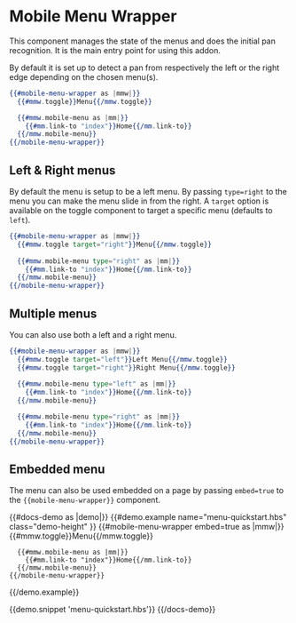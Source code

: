 # Mobile Menu Wrapper
This component manages the state of the menus and does the initial pan recognition. It is the main entry point for using this addon.

By default it is set up to detect a pan from respectively the left or the right edge depending on the chosen menu(s).

```handlebars
{{#mobile-menu-wrapper as |mmw|}}
  {{#mmw.toggle}}Menu{{/mmw.toggle}}

  {{#mmw.mobile-menu as |mm|}}
    {{#mm.link-to "index"}}Home{{/mm.link-to}}
  {{/mmw.mobile-menu}}
{{/mobile-menu-wrapper}}
```

## Left & Right menus
By default the menu is setup to be a left menu. By passing `type=right` to the menu you can make the menu slide in from the right. A `target` option is available on the toggle component to target a specific menu (defaults to `left`).

```handlebars
{{#mobile-menu-wrapper as |mmw|}}
  {{#mmw.toggle target="right"}}Menu{{/mmw.toggle}}
  
  {{#mmw.mobile-menu type="right" as |mm|}}
    {{#mm.link-to "index"}}Home{{/mm.link-to}}
  {{/mmw.mobile-menu}}
{{/mobile-menu-wrapper}}
```

## Multiple menus
You can also use both a left and a right menu.

```handlebars
{{#mobile-menu-wrapper as |mmw|}}
  {{#mmw.toggle target="left"}}Left Menu{{/mmw.toggle}}
  {{#mmw.toggle target="right"}}Right Menu{{/mmw.toggle}}
  
  {{#mmw.mobile-menu type="left" as |mm|}}
    {{#mm.link-to "index"}}Home{{/mm.link-to}}
  {{/mmw.mobile-menu}}

  {{#mmw.mobile-menu type="right" as |mm|}}
    {{#mm.link-to "index"}}Home{{/mm.link-to}}
  {{/mmw.mobile-menu}}
{{/mobile-menu-wrapper}}
```

## Embedded menu
The menu can also be used embedded on a page by passing `embed=true` to the `{{mobile-menu-wrapper}}` component.

{{#docs-demo as |demo|}}
  {{#demo.example name="menu-quickstart.hbs" class="demo-height" }}
    {{#mobile-menu-wrapper embed=true as |mmw|}}
      {{#mmw.toggle}}Menu{{/mmw.toggle}}
    
      {{#mmw.mobile-menu as |mm|}}
        {{#mm.link-to "index"}}Home{{/mm.link-to}}
      {{/mmw.mobile-menu}}
    {{/mobile-menu-wrapper}}
  {{/demo.example}}

  {{demo.snippet 'menu-quickstart.hbs'}}
{{/docs-demo}}
